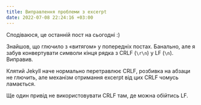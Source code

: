 ```yaml
---
title: Виправлення проблеми з excerpt
date: 2022-07-08 22:24:16 +03:00
---
```


Сподіваюся, це останній пост на сьогодні :)

Знайшов, що глючило з «витягом» у попередніх постах. Банально, але я забув конвертувати символи кінця рядка з CRLF (`\r\n`) у LF (`\n`). Виправив.

Клятий Jekyll наче нормально перетравлює CRLF, розбивка на абзаци не глючить, але механізм отримання excerpt від цих CRLF чомусь ламається.

Ще один привід не використовувати CRLF там, де можна обійтись LF.
